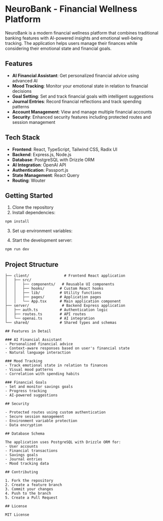 
# NeuroBank - Financial Wellness Platform

NeuroBank is a modern financial wellness platform that combines traditional banking features with AI-powered insights and emotional well-being tracking. The application helps users manage their finances while considering their emotional state and financial goals.

## Features

- **AI Financial Assistant**: Get personalized financial advice using advanced AI
- **Mood Tracking**: Monitor your emotional state in relation to financial decisions
- **Goal Setting**: Set and track financial goals with intelligent suggestions
- **Journal Entries**: Record financial reflections and track spending patterns
- **Account Management**: View and manage multiple financial accounts
- **Security**: Enhanced security features including protected routes and session management

## Tech Stack

- **Frontend**: React, TypeScript, Tailwind CSS, Radix UI
- **Backend**: Express.js, Node.js
- **Database**: PostgreSQL with Drizzle ORM
- **AI Integration**: OpenAI API
- **Authentication**: Passport.js
- **State Management**: React Query
- **Routing**: Wouter

## Getting Started

1. Clone the repository
2. Install dependencies:
```bash
npm install
```

3. Set up environment variables:


4. Start the development server:
```bash
npm run dev
```

## Project Structure

```
├── client/                # Frontend React application
│   ├── src/
│   │   ├── components/   # Reusable UI components
│   │   ├── hooks/       # Custom React hooks
│   │   ├── lib/         # Utility functions
│   │   ├── pages/       # Application pages
│   │   └── App.tsx      # Main application component
├── server/               # Backend Express application
│   ├── auth.ts          # Authentication logic
│   ├── routes.ts        # API routes
│   └── openai.ts        # AI integration
└── shared/              # Shared types and schemas

## Features in Detail

### AI Financial Assistant
- Personalized financial advice
- Context-aware responses based on user's financial state
- Natural language interaction

### Mood Tracking
- Track emotional state in relation to finances
- Visual mood patterns
- Correlation with spending habits

### Financial Goals
- Set and monitor savings goals
- Progress tracking
- AI-powered suggestions

## Security

- Protected routes using custom authentication
- Secure session management
- Environment variable protection
- Data encryption

## Database Schema

The application uses PostgreSQL with Drizzle ORM for:
- User accounts
- Financial transactions
- Savings goals
- Journal entries
- Mood tracking data

## Contributing

1. Fork the repository
2. Create a feature branch
3. Commit your changes
4. Push to the branch
5. Create a Pull Request

## License

MIT License
